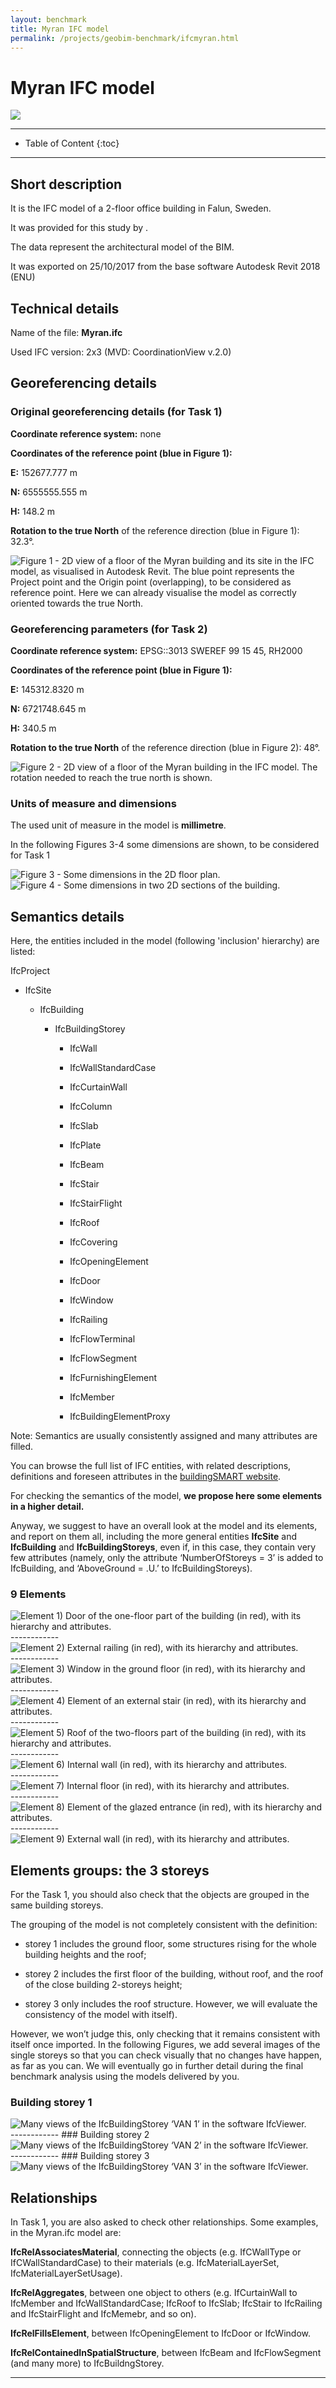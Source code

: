 ```yaml
---
layout: benchmark
title: Myran IFC model
permalink: /projects/geobim-benchmark/ifcmyran.html
---
```


<h1>Myran IFC model</h1>

<div class="row">
  <div class="col-sm-12 col-xs-12"><img class="img-responsive" src="{{ "/projects/geobim-benchmark/img/Myran-1.gif" }}"></div>
</div>

- - -

* Table of Content
{:toc}

- - -

## Short description

It is the IFC model of a 2-floor office building in Falun, Sweden.

It was provided for this study by .

The data represent the architectural model of the BIM.

It was exported on 25/10/2017 from the base software Autodesk Revit 2018 (ENU)

## Technical details

Name of the file: <strong>Myran.ifc</strong>

Used IFC version: 2x3 (MVD: CoordinationView v.2.0)

## Georeferencing details

### Original georeferencing details (for Task 1)
<strong>Coordinate reference system:</strong> none

<strong>Coordinates of the reference point (blue in Figure 1):</strong>

<strong>E:</strong> 152677.777 m

<strong>N:</strong> 6555555.555 m

<strong>H:</strong> 148.2 m

<strong>Rotation to the true North</strong> of the reference direction (blue in Figure 1): 32.3°.

<div class="row">
	<img class="img-responsive" src="{{ "/projects/geobim-benchmark/img/Myran-Fig1.gif" }}" title="Figure 1 - 2D view of a floor of the Myran building and its site in the IFC model, as visualised in Autodesk Revit. The blue point represents the Project point and the Origin point (overlapping), to be considered as reference point. Here we can already visualise the model as correctly oriented towards the true North." style="max-height: 300px">
</div>


### Georeferencing parameters (for Task 2)
<strong>Coordinate reference system:</strong> EPSG::3013 SWEREF 99 15 45, RH2000

<strong>Coordinates of the reference point (blue in Figure 1):</strong>

<strong>E:</strong> 145312.8320 m

<strong>N:</strong> 6721748.645 m

<strong>H:</strong> 340.5 m

<strong>Rotation to the true North</strong> of the reference direction (blue in Figure 2): 48°.

<div class="row">
	<img class="img-responsive" src="{{ "/projects/geobim-benchmark/img/Myran-Fig2.gif" }}" title="Figure 2 - 2D view of a floor of the Myran building in the IFC model. The rotation needed to reach the true north is shown."  style="max-height: 300px">
</div>


### Units of measure and dimensions
The used unit of measure in the model is <strong>millimetre</strong>.

In the following Figures 3-4 some dimensions are shown, to be considered for Task 1


<div class="row">
	<img class="img-responsive" src="{{ "/projects/geobim-benchmark/img/Myran-Fig3.gif" }}" title="Figure 3 - Some dimensions in the 2D floor plan." >
</div>


<div class="row">
	<img class="img-responsive" src="{{ "/projects/geobim-benchmark/img/Myran-Fig4.gif" }}" title="Figure 4 - Some dimensions in two 2D sections of the building.">
</div>


## Semantics details

Here, the entities included in the model (following 'inclusion' hierarchy) are listed:

IfcProject

- IfcSite

  - IfcBuilding

    - IfcBuildingStorey

      - IfcWall

      - IfcWallStandardCase

      - IfcCurtainWall

      - IfcColumn

      - IfcSlab

      - IfcPlate

      - IfcBeam

      - IfcStair

      - IfcStairFlight

      - IfcRoof

      - IfcCovering

      - IfcOpeningElement

      - IfcDoor

      - IfcWindow

      - IfcRailing

      - IfcFlowTerminal

      - IfcFlowSegment

      - IfcFurnishingElement

      - IfcMember

      - IfcBuildingElementProxy

Note: Semantics are usually consistently assigned and many attributes are filled.

You can browse the full list of IFC entities, with related descriptions, definitions and foreseen attributes in the [buildingSMART website](http://standards.buildingsmart.org/IFC/RELEASE/IFC2x3/TC1/HTML/).


For checking the semantics of the model, <strong>we propose here some elements in a higher detail.</strong>

Anyway, we suggest to have an overall look at the model and its elements, and report on them all, including the more general entities <strong>IfcSite</strong> and <strong>IfcBuilding</strong> and <strong>IfcBuildingStoreys</strong>, even if, in this case, they contain very few attributes (namely, only the attribute ‘NumberOfStoreys = 3’ is added to IfcBuilding, and ‘AboveGround = .U.’ to IfcBuildingStoreys).


### 9 Elements

<div class="row">
	<img class="img-responsive" src="{{ "/projects/geobim-benchmark/img/Myran-Fig5.gif" }}" title="Element 1)	Door of the one-floor part of the building (in red), with its hierarchy and attributes." >
</div>
------------
<div class="row">
	<img class="img-responsive" src="{{ "/projects/geobim-benchmark/img/Myran-Fig6.gif" }}" title="Element 2)	External railing  (in red), with its hierarchy and attributes." >
</div>
------------
<div class="row">
	<img class="img-responsive" src="{{ "/projects/geobim-benchmark/img/Myran-Fig7.gif" }}" title="Element 3)	Window in the ground floor (in red), with its hierarchy and attributes." >
</div>
------------
<div class="row">
	<img class="img-responsive" src="{{ "/projects/geobim-benchmark/img/Myran-Fig8.gif" }}" title="Element 4)	Element of an external stair (in red), with its hierarchy and attributes." >
</div>
------------
<div class="row">
	<img class="img-responsive" src="{{ "/projects/geobim-benchmark/img/Myran-Fig9.gif" }}" title="Element 5)	Roof of the two-floors part of the building (in red), with its hierarchy and attributes." >
</div>
------------
<div class="row">
	<img class="img-responsive" src="{{ "/projects/geobim-benchmark/img/Myran-Fig10.gif" }}" title="Element 6)	Internal wall (in red), with its hierarchy and attributes." >
</div>
------------
<div class="row">
	<img class="img-responsive" src="{{ "/projects/geobim-benchmark/img/Myran-Fig11.gif" }}" title="Element 7)	Internal floor (in red), with its hierarchy and attributes." >
</div>
------------
<div class="row">
	<img class="img-responsive" src="{{ "/projects/geobim-benchmark/img/Myran-Fig12.gif" }}" title="Element 8)	Element of the glazed entrance (in red), with its hierarchy and attributes." >
</div>
------------
<div class="row">
	<img class="img-responsive" src="{{ "/projects/geobim-benchmark/img/Myran-Fig13.gif" }}" title="Element 9)	External wall (in red), with its hierarchy and attributes." >
</div>


## Elements groups: the 3 storeys

For the Task 1, you should also check that the objects are grouped in the same building storeys.

The grouping of the model is not completely consistent with the definition:

* storey 1 includes the ground floor, some structures rising for the whole building heights and the roof;

* storey 2 includes the first floor of the building, without roof, and the roof of the close building 2-storeys height;

* storey 3 only includes the roof structure. However, we will evaluate the consistency of the model with itself).

However, we won’t judge this, only checking that it remains consistent with itself once imported. In the following Figures, we add several images of the single storeys so that you can check visually that no changes have happen, as far as you can. We will eventually go in further detail during the final benchmark analysis using the models delivered by you.

### Building storey 1

<div class="row">
	<img class="img-responsive" src="{{ "/projects/geobim-benchmark/img/Myran-Fig14.gif" }}" title="Many views of the IfcBuildingStorey ‘VAN 1’ in the software IfcViewer." >
</div>
------------
### Building storey 2

<div class="row">
	<img class="img-responsive" src="{{ "/projects/geobim-benchmark/img/Myran-Fig15.gif" }}" title="Many views of the IfcBuildingStorey ‘VAN 2’ in the software IfcViewer." >
</div>
------------
### Building storey 3

<div class="row">
	<img class="img-responsive" src="{{ "/projects/geobim-benchmark/img/Myran-Fig16.gif" }}" title="Many views of the IfcBuildingStorey ‘VAN 3’ in the software IfcViewer." >
</div>

## Relationships

In Task 1, you are also asked to check other relationships.
Some examples, in the Myran.ifc model are:

<strong>IfcRelAssociatesMaterial</strong>, connecting the objects (e.g. IfCWallType or IfCWallStandardCase) to their materials (e.g. IfcMaterialLayerSet, IfcMaterialLayerSetUsage).

<strong>IfcRelAggregates</strong>, between one object to others (e.g. IfCurtainWall to IfcMember and IfcWallStandardCase; IfcRoof to IfcSlab; IfcStair to IfcRailing and IfcStairFlight and IfcMemebr, and so on).

<strong>IfcRelFillsElement</strong>, between IfcOpeningElement to IfcDoor or IfcWindow.

<strong>IfcRelContainedInSpatialStructure</strong>, between IfcBeam and IfcFlowSegment (and many more) to IfcBuildngStorey.


 - - -

